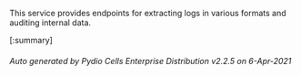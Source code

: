 






This service provides endpoints for extracting logs in various formats and auditing internal data.

[:summary]

###### Auto generated by Pydio Cells Enterprise Distribution v2.2.5 on 6-Apr-2021
